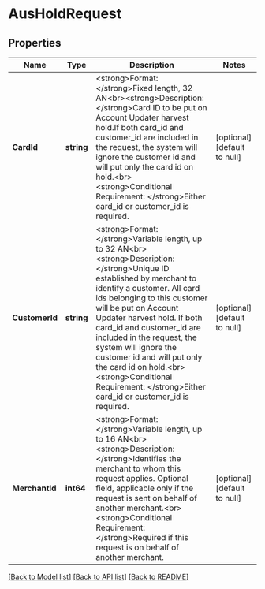 # AusHoldRequest

## Properties
Name | Type | Description | Notes
------------ | ------------- | ------------- | -------------
**CardId** | **string** | &lt;strong&gt;Format: &lt;/strong&gt;Fixed length, 32 AN&lt;br&gt;&lt;strong&gt;Description: &lt;/strong&gt;Card ID to be put on Account Updater harvest hold.If both card_id and customer_id are included in the request, the system will ignore the customer id and will put only the card id on hold.&lt;br&gt;&lt;strong&gt;Conditional Requirement: &lt;/strong&gt;Either card_id or customer_id is required. | [optional] [default to null]
**CustomerId** | **string** | &lt;strong&gt;Format: &lt;/strong&gt;Variable length, up to 32 AN&lt;br&gt;&lt;strong&gt;Description: &lt;/strong&gt;Unique ID established by merchant to identify a customer. All card ids belonging to this customer will be put on Account Updater harvest  hold. If both card_id and customer_id are included in the request, the system will ignore the customer id and will put only the card id on hold.&lt;br&gt;&lt;strong&gt;Conditional Requirement: &lt;/strong&gt;Either card_id or customer_id is required. | [optional] [default to null]
**MerchantId** | **int64** | &lt;strong&gt;Format: &lt;/strong&gt;Variable length, up to 16 AN&lt;br&gt;&lt;strong&gt;Description: &lt;/strong&gt;Identifies the merchant to whom this request applies. Optional field, applicable only if the request is sent on behalf of another merchant.&lt;br&gt;&lt;strong&gt;Conditional Requirement: &lt;/strong&gt;Required if this request is on behalf of another merchant. | [optional] [default to null]

[[Back to Model list]](../README.md#documentation-for-models) [[Back to API list]](../README.md#documentation-for-api-endpoints) [[Back to README]](../README.md)


